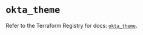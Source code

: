 # `okta_theme`

Refer to the Terraform Registry for docs: [`okta_theme`](https://registry.terraform.io/providers/okta/okta/4.14.1/docs/resources/theme).
